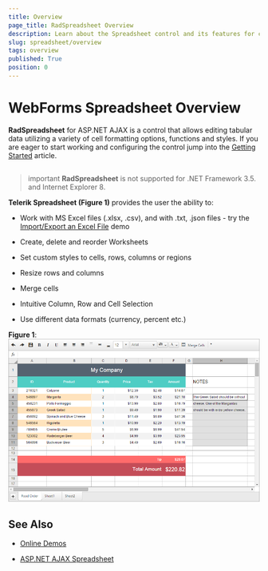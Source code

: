 ```yaml
---
title: Overview
page_title: RadSpreadsheet Overview
description: Learn about the Spreadsheet control and its features for creating and managing Excel-like spreadsheets.
slug: spreadsheet/overview
tags: overview
published: True
position: 0
---
```


# WebForms Spreadsheet Overview

**RadSpreadsheet** for ASP.NET AJAX is a control that allows editing tabular data utilizing a variety of cell formatting options, functions and styles. If you are eager to start working and configuring the control jump into the [Getting Started](https://docs.telerik.com/devtools/aspnet-ajax/controls/spreadsheet/getting-started) article.
## 

>important  **RadSpreadsheet** is not supported for .NET Framework 3.5. and Internet Explorer 8.

**Telerik Spreadsheet (Figure 1)** provides the user the ability to:

* Work with MS Excel files (.xlsx, .csv), and with .txt, .json files - try the [Import/Export an Excel File](https://demos.telerik.com/aspnet-ajax/spreadsheet/examples/import-export/defaultcs.aspx) demo

* Create, delete and reorder Worksheets

* Set custom styles to cells, rows, columns or regions

* Resize rows and columns

* Merge cells

* Intuitive Column, Row and Cell Selection

* Use different data formats (currency, percent etc.)


**Figure 1**: ![spreadsheet-overview](images/spreadsheet-overview.png)

## See Also

 * [Online Demos](https://demos.telerik.com/aspnet-ajax/spreadsheet/examples/overview/defaultvb.aspx)
 
 * [ASP.NET AJAX Spreadsheet](https://www.telerik.com/products/aspnet-ajax/spreadsheet.aspx)
